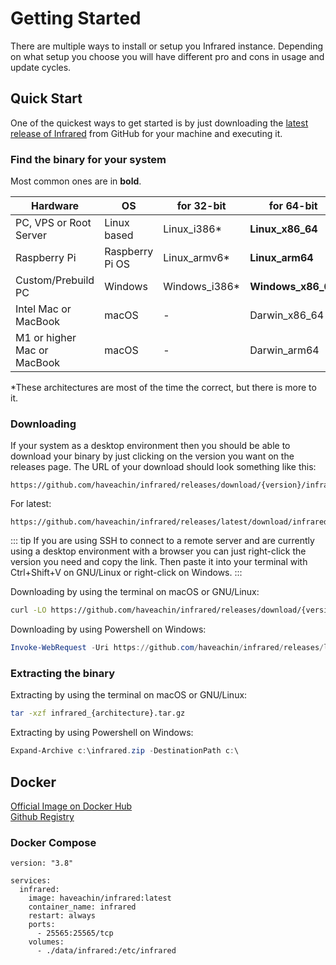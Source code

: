 # Getting Started

There are multiple ways to install or setup you Infrared instance. Depending on what setup you choose you will have different pro and cons in usage and update cycles.

## Quick Start

One of the quickest ways to get started is by just downloading the [latest release of Infrared](https://github.com/haveachin/infrared/releases/) from GitHub for your machine and executing it.

### Find the binary for your system

Most common ones are in **bold**.

| Hardware                    | OS              | for 32-bit    | for 64-bit         |
|-----------------------------|-----------------|---------------|--------------------|
| PC, VPS or Root Server      | Linux based     | Linux_i386*   | **Linux_x86_64**   |
| Raspberry Pi                | Raspberry Pi OS | Linux_armv6*  | **Linux_arm64**    |
| Custom/Prebuild PC          | Windows         | Windows_i386* | **Windows_x86_64** |
| Intel Mac or MacBook        | macOS           | -             | Darwin_x86_64      |
| M1 or higher Mac or MacBook | macOS           | -             | Darwin_arm64       |

\*These architectures are most of the time the correct, but there is more to it.

### Downloading

If your system as a desktop environment then you should be able to download your binary by just clicking on the version you want on the releases page.
The URL of your download should look something like this:
```
https://github.com/haveachin/infrared/releases/download/{version}/infrared_{architecture}.tar.gz
```
For latest:
```
https://github.com/haveachin/infrared/releases/latest/download/infrared_Linux_x86_64.tar.gz
```

::: tip
If you are using SSH to connect to a remote server and are currently using a desktop environment with a browser you can just right-click the version you need and copy the link. Then paste it into your terminal with Ctrl+Shift+V on GNU/Linux or right-click on Windows.
:::

Downloading by using the terminal on macOS or GNU/Linux:
```bash
curl -LO https://github.com/haveachin/infrared/releases/download/{version}/infrared_{architecture}.tar.gz
```

Downloading by using Powershell on Windows:
```Powershell
Invoke-WebRequest -Uri https://github.com/haveachin/infrared/releases/latest/download/infrared_Windows_x86_64.zip -OutFile c:\infrared.zip
```

### Extracting the binary

Extracting by using the terminal on macOS or GNU/Linux:
```bash
tar -xzf infrared_{architecture}.tar.gz
```

Extracting by using Powershell on Windows:
```Powershell
Expand-Archive c:\infrared.zip -DestinationPath c:\
```
## Docker

[Official Image on Docker Hub](https://hub.docker.com/r/haveachin/infrared)  
[Github Registry](https://github.com/haveachin/infrared/pkgs/container/infrared)

### Docker Compose

```docker
version: "3.8"

services:
  infrared:
    image: haveachin/infrared:latest
    container_name: infrared
    restart: always
    ports:
      - 25565:25565/tcp
    volumes:
      - ./data/infrared:/etc/infrared
```
